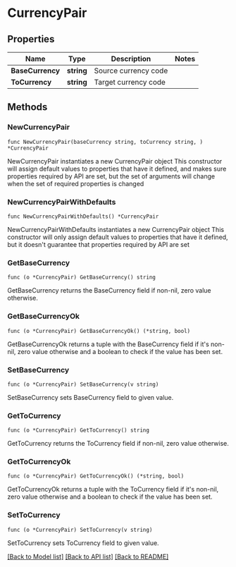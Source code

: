 # CurrencyPair

## Properties

Name | Type | Description | Notes
------------ | ------------- | ------------- | -------------
**BaseCurrency** | **string** | Source currency code | 
**ToCurrency** | **string** | Target currency code | 

## Methods

### NewCurrencyPair

`func NewCurrencyPair(baseCurrency string, toCurrency string, ) *CurrencyPair`

NewCurrencyPair instantiates a new CurrencyPair object
This constructor will assign default values to properties that have it defined,
and makes sure properties required by API are set, but the set of arguments
will change when the set of required properties is changed

### NewCurrencyPairWithDefaults

`func NewCurrencyPairWithDefaults() *CurrencyPair`

NewCurrencyPairWithDefaults instantiates a new CurrencyPair object
This constructor will only assign default values to properties that have it defined,
but it doesn't guarantee that properties required by API are set

### GetBaseCurrency

`func (o *CurrencyPair) GetBaseCurrency() string`

GetBaseCurrency returns the BaseCurrency field if non-nil, zero value otherwise.

### GetBaseCurrencyOk

`func (o *CurrencyPair) GetBaseCurrencyOk() (*string, bool)`

GetBaseCurrencyOk returns a tuple with the BaseCurrency field if it's non-nil, zero value otherwise
and a boolean to check if the value has been set.

### SetBaseCurrency

`func (o *CurrencyPair) SetBaseCurrency(v string)`

SetBaseCurrency sets BaseCurrency field to given value.


### GetToCurrency

`func (o *CurrencyPair) GetToCurrency() string`

GetToCurrency returns the ToCurrency field if non-nil, zero value otherwise.

### GetToCurrencyOk

`func (o *CurrencyPair) GetToCurrencyOk() (*string, bool)`

GetToCurrencyOk returns a tuple with the ToCurrency field if it's non-nil, zero value otherwise
and a boolean to check if the value has been set.

### SetToCurrency

`func (o *CurrencyPair) SetToCurrency(v string)`

SetToCurrency sets ToCurrency field to given value.



[[Back to Model list]](../README.md#documentation-for-models) [[Back to API list]](../README.md#documentation-for-api-endpoints) [[Back to README]](../README.md)



